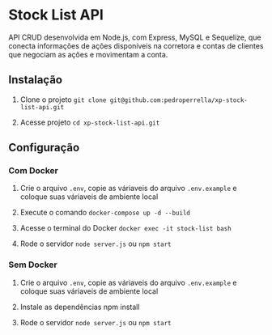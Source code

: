 # Stock List API

API CRUD desenvolvida em Node.js, com Express, MySQL e Sequelize, que conecta informações de ações disponíveis na corretora e contas de clientes que negociam as ações e movimentam a conta.

## Instalação

1. Clone o projeto
  `git clone git@github.com:pedroperrella/xp-stock-list-api.git`
  
2. Acesse projeto
  `cd xp-stock-list-api.git`
  
## Configuração
### Com Docker
1. Crie o arquivo `.env`, copie as váriaveis do arquivo `.env.example` e coloque suas váriaveis de ambiente local

2. Execute o comando `docker-compose up -d --build` 
  
3. Acesse o terminal do Docker
  `docker exec -it stock-list bash`
  
4. Rode o servidor
`node server.js` ou `npm start` 
### Sem Docker
1. Crie o arquivo `.env`, copie as váriaveis do arquivo `.env.example` e coloque suas váriaveis de ambiente local
 
2. Instale as dependências
  npm install
 
3. Rode o servidor
  `node server.js` ou `npm start`
